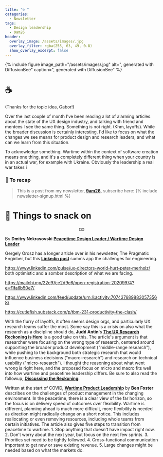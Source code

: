 ```yaml
---
title: "e "
categories:
  - Newsletter
tags:
  - Design leadership
  - 9am26
header:
  overlay_image: /assets/images/.jpg
  overlay_filter: rgba(255, 63, 49, 0.8)
  show_overlay_excerpt: false
---
```



{% include figure image_path="/assets/images/.jpg" alt=", generated with DiffusionBee" caption=", generated with DiffusionBee" %}

# ☕

(Thanks for the topic idea, Gabor!)

Over the last couple of month I've been reading a lot of alarming articles about the state of the UX design industry, and talking with friend and mentees I see the same thing. Something is not right. (Khm, layoffs). While the broader discussion is certainly interesting, I'd like to focus on what the changes we see means for product design and research leaders, and what can we learn from this situation.

To acknowledge something. Wartime within the context of software creation means one thing, and it's a completely different thing when your country is in an actual war, for example with Ukraine. Obviously the leadership a real war takes i

### 🥤 To recap

> This is a post from my newsletter, **[9am26](https://polgarp.com/categories/newsletter/)**, subscribe here:
> {% include newsletter-signup.html %}

# 🍪 Things to snack on

<p style="text-align: center;">🁃</p>

 By **Dmitry Nekrasovski** [**Peacetime Design Leader / Wartime Design Leader**](https://www.linkedin.com/pulse/peacetime-design-leader-wartime-dmitry-nekrasovski/)

 
Gergely Orosz has a longer article over in his newsletter, The Pragmatic Enginber, but this [**Linkedin post**](https://www.linkedin.com/posts/gergelyorosz_wartime-stressful-times-vs-peacetime-activity-7045361529432530944-AXnJ/) summs app the challenges for engineering. 

https://www.linkedin.com/pulse/ux-directors-world-hurt-peter-merholz/ both optimistic and a somber description of what we are facing. 

https://mailchi.mp/22e97ce2d9e6/open-registration-20209974?e=f1fa6b50e7/

https://www.linkedin.com/feed/update/urn:li:activity:7074376898830573568/

https://cutlefish.substack.com/p/tbm-231-productivity-the-clash/

With the flurry of layoffs, it often seems design orgs, and particularly UX research teams suffer the most. Some say this is a crisis on also what the research as a discipline should do, **Judd Antin**'s [**The UX Research Reckoning is Here**](https://medium.com/onebigthought/the-ux-research-reckoning-is-here-c63710ea4084/) is a good take on this. The article's argument is that researcher were focusing on the wrong type of research, centered around supporting the broader product development ("middle-range research"), while pushing to the background both strategic research that would influence business decisions ("macro-research") and research on technical usability ("micro-research"). I thought the reasoning about what went wrong is right here, and the proposed focus on micro and macro fits well into how wartime and peacetime leadership differs. Be sure to also read the followup, [**Discussing the Reckoning**](https://medium.com/onebigthought/discussing-the-reckoning-1b59d7ef7dcf).

Written at the start of COVID, [**Wartime Product Leadership**](https://medium.com/swlh/wartime-product-leadership-b820f8eb8c02/) by **Ben Foster** describes on the challenges of product management in the changing environment.  In the peacetime, there is a clear view of the far horizon, so the focus is on delivery speed of outcomes over flexibility. Wartime is different, planning ahead is much more difficult, more flexibility is needed as direction might radically change on a short notice. This includes reallocating or even removing resources, including whole teams from certain initiatives. The article also gives five steps to transition from peacetime to wartime. 1. Stop anything that doesn't have impact right now. 2. Don't worry about the next year, but focus on the next few sprints. 3. Priorities set need to be tightly followed. 4. Cross-functional communication important to get new or save existing revenue. 5. Large changes might be needed based on what the markets do. 